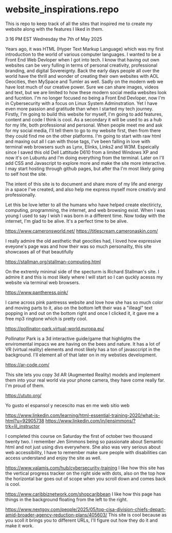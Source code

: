 # website_inspirations.repo
This is repo to keep track of all the sites that inspired me to create my website along with the features I liked in them.

3:16 PM EST Wednesday the 7th of May 2025

Years ago, it was HTML (Hyper Text Markup Language) which was my first introduction to the world of various computer languages. I wanted to be a Front End Web Devloper when I got into tech. I know that having out own websites can be very fulling in terms of personal creativity, professional branding, and digital Sovereignty. Back the early days people all over the world have the thrill and wonder of creating their own websites with AOL Geocities, then MySpace and Tumler as well. Sadly on the modern web we have lost much of our creative power. Sure we can share images, videos and text, but we are limited to how these modern social media websites look and fucntion. I'm no longer focused no being a Front End Devloper, now I'm in Cybersecurity with a focus on Linux System Adminstration. Yet I have even more passion and gratitude than when I started my tech journey. Firstly, I'm going to build this website for myself, I'm going to add features, content and code I think is cool. As a secondary it will be used to as a hub for my life, both professional and personal. When people meet me and ask for my social media, I'll tell them to go to my website first, then from there they could find me on the other platforms. I'm going to start with raw html and maxing out all I can with those tags, I've been falling in love with terminal web browsers such as Lynx, Elinks, Links2 and W3M. Espeically since I saved this old Dell Lattitude D610 from a limited Windows XP and now it's on Lubuntu and I'm doing everything from the terminal. Later on I'll add CSS and Javascript to explore more and make the site more interactive. I may start hosting through github pages, but after tha I'm most likely going to self host the site. 

The intent of this site is to document and share more of my life and energy in a space I've created, and also help me express myself more creativly and professionally. 

Let this be love letter to all the humans who have helped create electiricty, computing, programming, the internet, and web browsing exist. When I was young I used to say I wish I was born in a different time. Now today with the internet, I'm glad to be alive. It's a perfect time to be alive. 


https://www.cameronsworld.net/
https://titlescream.cameronaskin.com/

I really admire the old aesthetic that geocities had, I loved how expressive eveyone's page was and how their was so much personailty, this site showcases all of that beautifully 

https://stallman.org/stallman-computing.html

On the extremly minimal side of the specturm is Richard Stallman's site. I admire it and this is most likely where I will start so I can quckly acesss my website via terminal web browsers. 

https://www.pantheress.pink/

I came across pink pantresss website and love how she has so much color and moving parts to it, also on the bottom left their was a "illeagl" text popping in and out on the bottom right and once I clicked it, it gave me a free mp3 ringtone which is pretty cool. 

https://pollinator-park.virtual-world.europa.eu/

Pollinator Park is a 3d interactive guide/game that highlights the enviromental impacs we are having on the bees and nature. It has a lot of VR (virtual reality) elements and most likely has a ton of javasccript in the background. I'll element all of that later on in my websties development. 

https://ar-code.com/

This site lets you copy 3d AR (Augmented Reality) models and implement them into your real world via your phone camera, they have come really far. I'm proud of them.

https://ututo.org/

Yo gusto el espansol y necescito mas en me web sitio web

https://www.linkedin.com/learning/html-essential-training-2020/what-is-html?u=92905738
https://www.linkedin.com/in/jensimmons/?trk=lil_instructor

I completed this course on Saturday the first of october two thousand twenty two. I remember Jen Simmons being so passionate about Semantic html and not just using divs everywhere. She also was very serious about web accessibility, I have to remember make sure people with disabilities can access understand and enjoy the site as well.

https://www.valamis.com/hub/cybersecurity-training
I like how this site has the vertical progress tracker on the right side with dots, also on the top how the horizontal bar goes out of scope when you scroll down and comes back is cool.

https://www.caribbiznetwork.com/shopcaribbean
I like how this page has things in the background floating from the left to the right.

https://www.nextgov.com/people/2025/05/top-cisa-division-chiefs-depart-amid-broader-agency-reduction-plans/405603/
This site is cool because as you scoll it brings you to different URLs, I'll figure out how they do it and make it work.
